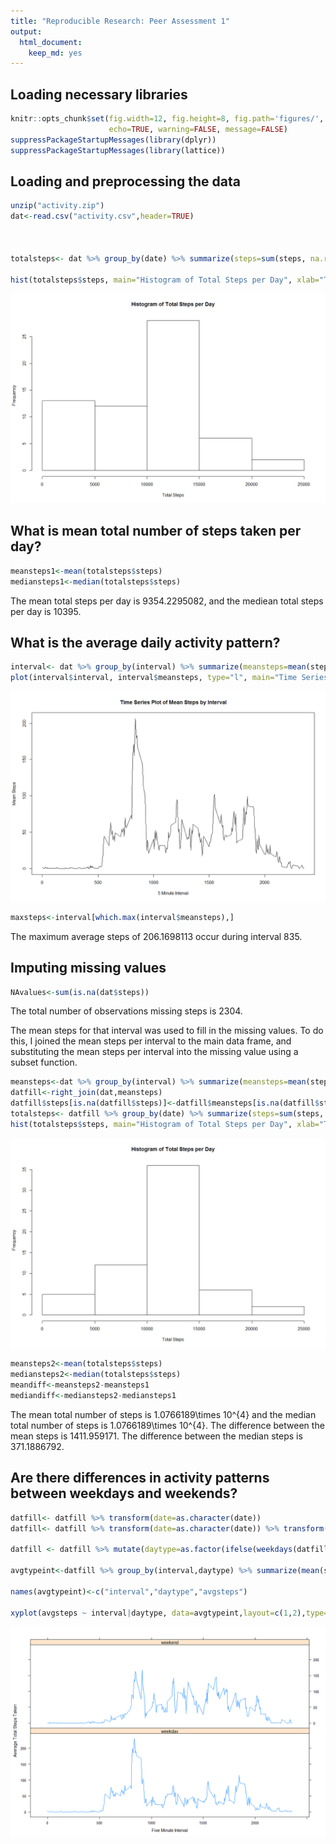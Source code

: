 ```yaml
---
title: "Reproducible Research: Peer Assessment 1"
output: 
  html_document:
    keep_md: yes
---
```

## Loading necessary libraries

```r
knitr::opts_chunk$set(fig.width=12, fig.height=8, fig.path='figures/',
                      echo=TRUE, warning=FALSE, message=FALSE)
suppressPackageStartupMessages(library(dplyr))
suppressPackageStartupMessages(library(lattice))
```

## Loading and preprocessing the data

```r
unzip("activity.zip")
dat<-read.csv("activity.csv",header=TRUE)



totalsteps<- dat %>% group_by(date) %>% summarize(steps=sum(steps, na.rm=TRUE))

hist(totalsteps$steps, main="Histogram of Total Steps per Day", xlab="Total Steps")
```

![](figures/unnamed-chunk-1-1.png)<!-- -->



## What is mean total number of steps taken per day?

```r
meansteps1<-mean(totalsteps$steps)
mediansteps1<-median(totalsteps$steps)
```

The mean total steps per day is 9354.2295082, and the mediean total steps per day is 10395.

## What is the average daily activity pattern?

```r
interval<- dat %>% group_by(interval) %>% summarize(meansteps=mean(steps, na.rm=TRUE))
plot(interval$interval, interval$meansteps, type="l", main="Time Series Plot of Mean Steps by Interval", xlab="5 Minute Interval", ylab="Mean Steps")
```

![](figures/unnamed-chunk-3-1.png)<!-- -->

```r
maxsteps<-interval[which.max(interval$meansteps),]
```

The maximum average steps of 206.1698113 occur during interval 835.


## Imputing missing values

```r
NAvalues<-sum(is.na(dat$steps))
```
The total number of observations missing steps is 2304.

The mean steps for that interval was used to fill in the missing values. To do this, I joined the mean steps per interval to the main data frame, and substituting the mean steps per interval into the missing value using a subset function. 

```r
meansteps<-dat %>% group_by(interval) %>% summarize(meansteps=mean(steps, na.rm=TRUE))
datfill<-right_join(dat,meansteps)
datfill$steps[is.na(datfill$steps)]<-datfill$meansteps[is.na(datfill$steps)]
totalsteps<- datfill %>% group_by(date) %>% summarize(steps=sum(steps, na.rm=TRUE))
hist(totalsteps$steps, main="Histogram of Total Steps per Day", xlab="Total Steps")
```

![](figures/unnamed-chunk-5-1.png)<!-- -->

```r
meansteps2<-mean(totalsteps$steps)
mediansteps2<-median(totalsteps$steps)
meandiff<-meansteps2-meansteps1
mediandiff<-mediansteps2-mediansteps1
```
The mean total number of steps is 1.0766189\times 10^{4} and the median total number of steps is 1.0766189\times 10^{4}. The difference between the mean steps is 1411.959171. The difference between the median steps is 371.1886792.


## Are there differences in activity patterns between weekdays and weekends?

```r
datfill<- datfill %>% transform(date=as.character(date))
datfill<- datfill %>% transform(date=as.character(date)) %>% transform(date=strptime(date,"%Y-%m-%d")) %>% transform(date=as.POSIXct(date))

datfill <- datfill %>% mutate(daytype=as.factor(ifelse(weekdays(datfill$date) %in% c("Saturday","Sunday"),"weekend","weekday")))

avgtypeint<-datfill %>% group_by(interval,daytype) %>% summarize(mean(steps))

names(avgtypeint)<-c("interval","daytype","avgsteps")

xyplot(avgsteps ~ interval|daytype, data=avgtypeint,layout=c(1,2),type="l",xlab="Five Minute Interval",ylab="Average Total Steps Taken")
```

![](figures/unnamed-chunk-6-1.png)<!-- -->
